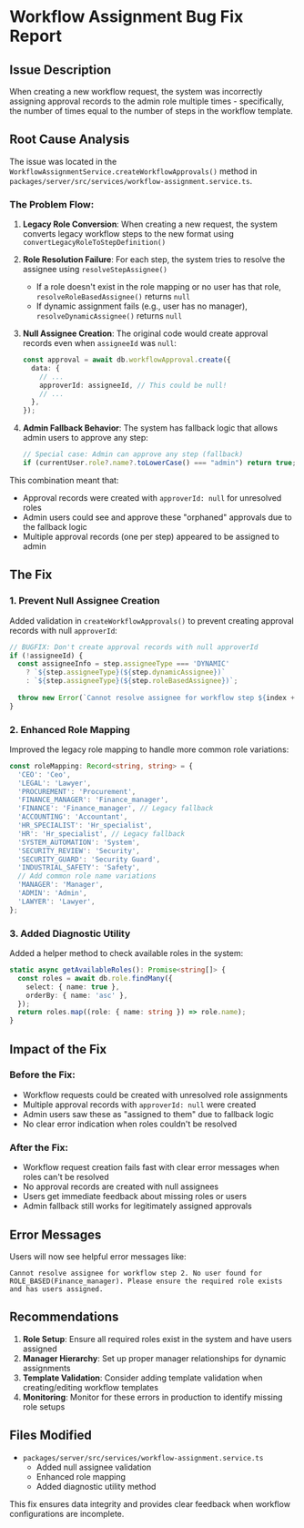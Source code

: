 # Workflow Assignment Bug Fix Report

## Issue Description

When creating a new workflow request, the system was incorrectly assigning approval records to the admin role multiple times - specifically, the number of times equal to the number of steps in the workflow template.

## Root Cause Analysis

The issue was located in the `WorkflowAssignmentService.createWorkflowApprovals()` method in `packages/server/src/services/workflow-assignment.service.ts`.

### The Problem Flow:

1. **Legacy Role Conversion**: When creating a new request, the system converts legacy workflow steps to the new format using `convertLegacyRoleToStepDefinition()`

2. **Role Resolution Failure**: For each step, the system tries to resolve the assignee using `resolveStepAssignee()`
   - If a role doesn't exist in the role mapping or no user has that role, `resolveRoleBasedAssignee()` returns `null`
   - If dynamic assignment fails (e.g., user has no manager), `resolveDynamicAssignee()` returns `null`

3. **Null Assignee Creation**: The original code would create approval records even when `assigneeId` was `null`:
   ```typescript
   const approval = await db.workflowApproval.create({
     data: {
       // ...
       approverId: assigneeId, // This could be null!
       // ...
     },
   });
   ```

4. **Admin Fallback Behavior**: The system has fallback logic that allows admin users to approve any step:
   ```typescript
   // Special case: Admin can approve any step (fallback)
   if (currentUser.role?.name?.toLowerCase() === "admin") return true;
   ```

This combination meant that:
- Approval records were created with `approverId: null` for unresolved roles
- Admin users could see and approve these "orphaned" approvals due to the fallback logic
- Multiple approval records (one per step) appeared to be assigned to admin

## The Fix

### 1. Prevent Null Assignee Creation

Added validation in `createWorkflowApprovals()` to prevent creating approval records with null `approverId`:

```typescript
// BUGFIX: Don't create approval records with null approverId
if (!assigneeId) {
  const assigneeInfo = step.assigneeType === 'DYNAMIC' 
    ? `${step.assigneeType}(${step.dynamicAssignee})`
    : `${step.assigneeType}(${step.roleBasedAssignee})`;
  
  throw new Error(`Cannot resolve assignee for workflow step ${index + 1}. No user found for ${assigneeInfo}. Please ensure the required role exists and has users assigned.`);
}
```

### 2. Enhanced Role Mapping

Improved the legacy role mapping to handle more common role variations:

```typescript
const roleMapping: Record<string, string> = {
  'CEO': 'Ceo',
  'LEGAL': 'Lawyer',
  'PROCUREMENT': 'Procurement',
  'FINANCE_MANAGER': 'Finance_manager',
  'FINANCE': 'Finance_manager', // Legacy fallback
  'ACCOUNTING': 'Accountant',
  'HR_SPECIALIST': 'Hr_specialist',
  'HR': 'Hr_specialist', // Legacy fallback
  'SYSTEM_AUTOMATION': 'System',
  'SECURITY_REVIEW': 'Security',
  'SECURITY_GUARD': 'Security Guard',
  'INDUSTRIAL_SAFETY': 'Safety',
  // Add common role name variations
  'MANAGER': 'Manager',
  'ADMIN': 'Admin',
  'LAWYER': 'Lawyer',
};
```

### 3. Added Diagnostic Utility

Added a helper method to check available roles in the system:

```typescript
static async getAvailableRoles(): Promise<string[]> {
  const roles = await db.role.findMany({
    select: { name: true },
    orderBy: { name: 'asc' },
  });
  return roles.map((role: { name: string }) => role.name);
}
```

## Impact of the Fix

### Before the Fix:
- Workflow requests could be created with unresolved role assignments
- Multiple approval records with `approverId: null` were created
- Admin users saw these as "assigned to them" due to fallback logic
- No clear error indication when roles couldn't be resolved

### After the Fix:
- Workflow request creation fails fast with clear error messages when roles can't be resolved
- No approval records are created with null assignees
- Users get immediate feedback about missing roles or users
- Admin fallback still works for legitimately assigned approvals

## Error Messages

Users will now see helpful error messages like:
```
Cannot resolve assignee for workflow step 2. No user found for ROLE_BASED(Finance_manager). Please ensure the required role exists and has users assigned.
```

## Recommendations

1. **Role Setup**: Ensure all required roles exist in the system and have users assigned
2. **Manager Hierarchy**: Set up proper manager relationships for dynamic assignments
3. **Template Validation**: Consider adding template validation when creating/editing workflow templates
4. **Monitoring**: Monitor for these errors in production to identify missing role setups

## Files Modified

- `packages/server/src/services/workflow-assignment.service.ts`
  - Added null assignee validation
  - Enhanced role mapping
  - Added diagnostic utility method

This fix ensures data integrity and provides clear feedback when workflow configurations are incomplete.